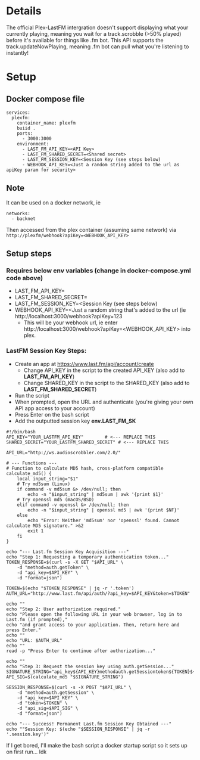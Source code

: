 # Details
The official Plex-LastFM intergration doesn't support displaying what your currently playing, meaning you wait for a track.scrobble (>50% played) before it's available for things like .fm bot. This API supports the track.updateNowPlaying, meaning .fm bot can pull what you're listening to instantly!

# Setup
## Docker compose file
```
services:
  plexfm:
    container_name: plexfm
    buiid .
    ports:
      - 3000:3000
    environment:
      - LAST_FM_API_KEY=<API Key>
      - LAST_FM_SHARED_SECRET=<Shared secret>
      - LAST_FM_SESSION_KEY=<Session Key (see steps below)
      - WEBHOOK_API_KEY=<Just a random string added to the url as apiKey param for security>
```

## Note
It can be used on a docker network, ie
```
networks:
  - backnet
```

Then accessed from the plex container (assuming same network) via `http://plexfm/webhook?apiKey=<WEBHOOK_API_KEY>`

## Setup steps 
### Requires below env variables (change in docker-compose.yml code above)
- LAST_FM_API_KEY=<API Key>
- LAST_FM_SHARED_SECRET=<Shared secret>
- LAST_FM_SESSION_KEY=<Session Key (see steps below)
- WEBHOOK_API_KEY=<Just a random string that's added to the url (ie http://localhost:3000/webhook?apiKey=123
  - This will be your webhook url, ie enter http://localhost:3000/webhook?apiKey=<WEBHOOK_API_KEY> into plex.

### LastFM Session Key Steps:
- Create an app at https://www.last.fm/api/account/create
  - Change API_KEY in the script to the created API_KEY (also add to **LAST_FM_API_KEY**)
  - Change SHARED_KEY in the script to the SHARED_KEY (also add to **LAST_FM_SHARED_SECRET**)
- Run the script
- When prompted, open the URL and authenticate (you're giving your own API app access to your account)
- Press Enter on the bash script
- Add the outputted session key **env.LAST_FM_SK**

```
#!/bin/bash
API_KEY="YOUR_LASTFM_API_KEY"        # <--- REPLACE THIS
SHARED_SECRET="YOUR_LASTFM_SHARED_SECRET" # <--- REPLACE THIS

API_URL="http://ws.audioscrobbler.com/2.0/"

# --- Functions ---
# Function to calculate MD5 hash, cross-platform compatible
calculate_md5() {
    local input_string="$1"
    # Try md5sum (Linux)
    if command -v md5sum &> /dev/null; then
        echo -n "$input_string" | md5sum | awk '{print $1}'
    # Try openssl md5 (macOS/BSD)
    elif command -v openssl &> /dev/null; then
        echo -n "$input_string" | openssl md5 | awk '{print $NF}'
    else
        echo "Error: Neither 'md5sum' nor 'openssl' found. Cannot calculate MD5 signature." >&2
        exit 1
    fi
}

echo "--- Last.fm Session Key Acquisition ---"
echo "Step 1: Requesting a temporary authentication token..."
TOKEN_RESPONSE=$(curl -s -X GET "$API_URL" \
    -d "method=auth.getToken" \
    -d "api_key=$API_KEY" \
    -d "format=json")

TOKEN=$(echo "$TOKEN_RESPONSE" | jq -r '.token') 
AUTH_URL="http://www.last.fm/api/auth/?api_key=$API_KEY&token=$TOKEN"

echo ""
echo "Step 2: User authorization required."
echo "Please open the following URL in your web browser, log in to Last.fm (if prompted),"
echo "and grant access to your application. Then, return here and press Enter."
echo ""
echo "URL: $AUTH_URL"
echo ""
read -p "Press Enter to continue after authorization..."

echo ""
echo "Step 3: Request the session key using auth.getSession..."
SIGNATURE_STRING="api_key${API_KEY}methodauth.getSessiontoken${TOKEN}${SHARED_SECRET}"
API_SIG=$(calculate_md5 "$SIGNATURE_STRING")

SESSION_RESPONSE=$(curl -s -X POST "$API_URL" \
    -d "method=auth.getSession" \
    -d "api_key=$API_KEY" \
    -d "token=$TOKEN" \
    -d "api_sig=$API_SIG" \
    -d "format=json")

echo "--- Success! Permanent Last.fm Session Key Obtained ---"
echo ""Session Key: $(echo "$SESSION_RESPONSE" | jq -r '.session.key')"
```

If I get bored, I'll make the bash script a docker startup script so it sets up on first run... Idk

